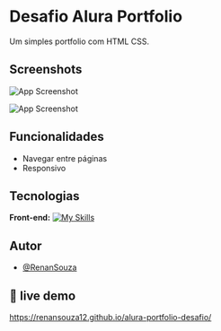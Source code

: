 
# Desafio Alura Portfolio
Um simples portfolio com HTML CSS.
## Screenshots

![App Screenshot](https://i.ibb.co/F4xvW8Q/Captura-de-tela-2024-01-26-155330.png)


![App Screenshot](https://i.ibb.co/GQsr88x/Captura-de-tela-2024-01-25-221219.png)



## Funcionalidades

- Navegar entre páginas
- Responsivo


## Tecnologias

**Front-end:** [![My Skills](https://skillicons.dev/icons?i=html,scss,javascript)](https://skillicons.dev)




## Autor

- [@RenanSouza](https://www.github.com/renansouza12)


## 🐲 live demo 
https://renansouza12.github.io/alura-portfolio-desafio/


